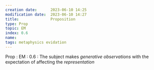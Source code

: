 ```yaml
---
creation date:		2023-06-10 14:25
modification date:	2023-06-10 14:27
title: 				Proposition
type: Prop
topic: EM
index: 0.6
name: 
tags: metaphysics evidation
---
```

Prop : EM : 0.6 : The subject makes $generative$ $observations$ with the expectation of affecting the $representation$
